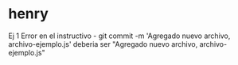 # henry
Ej 1
Error en el instructivo - git commit -m 'Agregado nuevo archivo, archivo-ejemplo.js' deberia ser "Agregado nuevo archivo, archivo-ejemplo.js"
